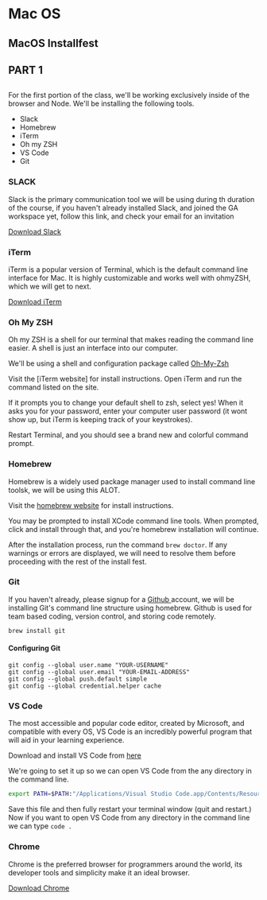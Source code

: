 # Mac OS

## MacOS Installfest

## PART 1 <a id="part-1"></a>

##  <a id="part-1"></a>

For the first portion of the class, we'll be working exclusively inside of the browser and Node. We'll be installing the following tools.

* Slack
* Homebrew
* iTerm
* Oh my ZSH
* VS Code
* Git

### **SLACK**

Slack is the primary communication tool we will be using during th duration of the course, if you haven't already installed Slack, and joined the GA workspace yet, follow this link, and check your email for an invitation 

[Download Slack](https://slack.com/downloads)

### iTerm

iTerm is a popular version of Terminal, which is the default command line interface for Mac. It is highly customizable and works well with ohmyZSH, which we will get to next.

[Download iTerm](https://www.iterm2.com/)

### Oh My ZSH

Oh my ZSH is a shell for our terminal that makes reading the command line easier. A shell is just an interface into our computer.

 We'll be using a shell and configuration package called [Oh-My-Zsh](https://github.com/robbyrussell/oh-my-zsh)

Visit the \[iTerm website\] for install instructions. Open iTerm and run the command listed on the site.

If it prompts you to change your default shell to zsh, select yes! When it asks you for your password, enter your computer user password \(it wont show up, but iTerm is keeping track of your keystrokes\).

Restart Terminal, and you should see a brand new and colorful command prompt.

### Homebrew

Homebrew is a widely used package manager used to install command line toolsk, we will be using this ALOT.

Visit the [homebrew website](https://brew.sh/) for install instructions.

You may be prompted to install XCode command line tools. When prompted, click and install through that, and you're homebrew installation will continue.

After the installation process, run the command `brew doctor`. If any warnings or errors are displayed, we will need to resolve them before proceeding with the rest of the install fest.

### Git

If you haven't already, please signup for a [Github ](https://github.com)account, we will be installing Git's command line structure using homebrew. Github is used for team based coding, version control, and storing code remotely.

```text
brew install git
```

#### Configuring Git

```text
git config --global user.name "YOUR-USERNAME"
git config --global user.email "YOUR-EMAIL-ADDRESS"
git config --global push.default simple
git config --global credential.helper cache
```

### VS Code

The most accessible and popular code editor, created by Microsoft, and compatible with every OS, VS Code is an incredibly powerful program that will aid in your learning experience.

Download and install VS Code from [here](https://code.visualstudio.com/download)

We're going to set it up so we can open VS Code from the any directory in the command line.

```bash
export PATH=$PATH:"/Applications/Visual Studio Code.app/Contents/Resources/app/bin"
```

Save this file and then fully restart your terminal window \(quit and restart.\) Now if you want to open VS Code from any directory in the command line we can type `code .`

### Chrome

Chrome is the preferred browser for programmers around the world, its developer tools and simplicity make it an ideal browser.

[Download Chrome](https://www.google.com/chrome/)





